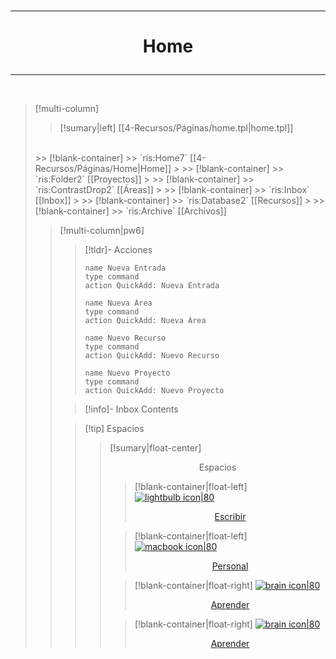 
</br>

---
# <p align="center"> Home</p>

---

</br>


> [!multi-column]
>
> > [!sumary|left] [[4-Recursos/Páginas/home.tpl|home.tpl]] 
> </br>
>>> [!blank-container]
>>> `ris:Home7` [[4-Recursos/Páginas/Home|Home]]
>>
>>> [!blank-container]
>>> `ris:Folder2` [[Proyectos]]
>>
>>> [!blank-container]
>>> `ris:ContrastDrop2` [[Áreas]]
>>
>>> [!blank-container]
>>> `ris:Inbox` [[Inbox]]
>>
>>> [!blank-container]
>>> `ris:Database2` [[Recursos]]
>>
>>> [!blank-container]
>>> `ris:Archive` [[Archivos]]
>
> > [!multi-column|pw6]
> >
> > > [!tldr]- Acciones
>>> ```button
>>> name Nueva Entrada
>>>type command
>>> action QuickAdd: Nueva Entrada
>>> ```
>>>```button
>>> name Nueva Área
>>>type command
>>> action QuickAdd: Nueva Área
>>> ```
>>>```button
>>> name Nuevo Recurso
>>>type command
>>> action QuickAdd: Nuevo Recurso
>>> ```
>>>```button
>>> name Nuevo Proyecto
>>>type command
>>> action QuickAdd: Nuevo Proyecto
>>> ```
> >
> > > [!info]- Inbox
> > > Contents
> >
> > > [!tip] Espacios
> > >>[!sumary|float-center] <p align="center"> Espacios </p>
> > >>
>>>>> [!blank-container|float-left]
>>>> [![lightbulb icon|80](https://img.icons8.com/ios/100/FFFFFF/pencil.png) <br/> <p align="center">Escribir </p>](4-Recursos/Páginas/Escribir)
>>>> 
>>>>> [!blank-container|float-left]
>>>> [![macbook icon|80](https://img.icons8.com/ios/250/FFFFFF/body.png) <br/> <p align="center">Personal </p>](4-Recursos/Páginas/Personal)
>>>>
>>>>> [!blank-container|float-right]
>>>> [![brain icon|80](https://img.icons8.com/ios/250/FFFFFF/book.png) <br/> <p align="center">Aprender</p>](4-Recursos/Páginas/Aprender)
>>>>
>>>>> [!blank-container|float-right]
>>>> [![brain icon|80](https://img.icons8.com/ios/250/FFFFFF/book.png) <br/> <p align="center">Aprender</p>](4-Recursos/Páginas/Aprender)

